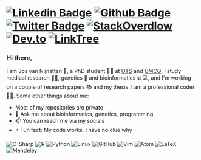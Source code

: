 # [![Linkedin Badge](https://img.shields.io/badge/-LinkedIn-0077B5?style=flat&logo=Linkedin&logoColor=white)](https://www.linkedin.com/in/jos-van-nijnatten/) [![Github Badge](https://img.shields.io/badge/-Github-242A2D?style=flat&logo=Github&logoColor=white)](https://github.com/vanNijnatten/) [![Twitter Badge](https://img.shields.io/badge/-Twitter-0077B5?style=flat&logo=Twitter&logoColor=white)](https://twitter.com/J_vanNijnatten) [![StackOverdlow](https://img.shields.io/badge/-StackOverflow-FE7A16?style=flat&logo=StackOverflow&logoColor=white)](https://stackoverflow.com/story/vannijnatten) [![Dev.to](https://img.shields.io/badge/-Dev.to-242A2D?style=flat&logo=dev.to&logoColor=white)](https://dev.to/vannijnatten) [![LinkTree](https://img.shields.io/badge/-LinkTree-39e09b?style=flat&logo=linktree&logoColor=white)](https://linktr.ee/vanNijnatten)

### Hi there,
I am Jos van Nijnatten 🧔, a PhD student 🧑‍🔬 at [UTS](http://www.uts.edu.au) and [UMCG](https://www.umcg.nl). I study medical research 🦠🔬, genetics 🧬 and bioinformatics 📊💻, and I'm working on a couple of research papers 📚 and my thesis. I am a professional coder 👨‍💻. Some other things about me:


- Most of my repositories are private<br />
- 💬 Ask me about bioinformatics, genetics, programming<br />
- 📫 You can reach me via my socials<br />
- ⚡ Fun fact: My code works. I have no clue why


![C-Sharp](https://img.shields.io/badge/-C%23-239120?style=flat&logoColor=white&logo=c-sharp)
![R](https://img.shields.io/badge/-R-276dc3?style=flat&logoColor=white&logo=r)
![Python](https://img.shields.io/badge/-Python-3776ab?style=flat&logoColor=white&logo=python)
![Linux](https://img.shields.io/badge/-Linux-fcc624?style=flat&logoColor=black&logo=linux)
![GitHub](https://img.shields.io/badge/-GitHub-181717?style=flat&logoColor=white&logo=github)
![Vim](https://img.shields.io/badge/-Vim-019733?style=flat&logoColor=white&logo=vim)
![Atom](https://img.shields.io/badge/-Atom-66585c?style=flat&logoColor=white&logo=atom)
![LaTeX](https://img.shields.io/badge/-LaTeX-008080?style=flat&logoColor=white&logo=latex)
![Mendeley](https://img.shields.io/badge/-Mendeley-9d1620?style=flat&logoColor=white&logo=mendeley)

<!--
shields.io icons via https://simpleicons.org/
-->

